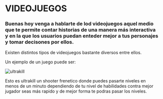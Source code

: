 # VIDEOJUEGOS
### Buenas hoy venga a hablarte de lod videojuegos aquel medio que te permite contar historias de una manera más interactiva y en la que los usuarios puedan enteder mejor a tus personajes y tomar decisones por ellos.

Existen distintos tipos de videojuegos bastante diversos entre ellos.

Un ejemplo de un juego puede ser:


![ultrakill](https://cdn-images.dzcdn.net/images/cover/2c6ee010818093931e0022274e20995c/0x1900-000000-80-0-0.jpg)

Esto es ultrakill un shooter frenetico donde puedes pasarte niveles en menos de un minuto dependiendo de tu nivel de habilidades contra mejor jugador seas más rapido y de mejor forma te podras pasar los niveles.